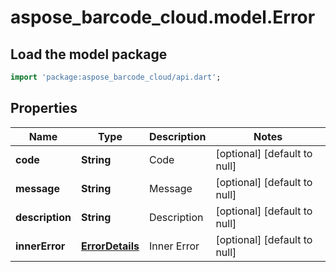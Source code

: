# aspose_barcode_cloud.model.Error

## Load the model package
```dart
import 'package:aspose_barcode_cloud/api.dart';
```

## Properties
Name | Type | Description | Notes
------------ | ------------- | ------------- | -------------
**code** | **String** | Code | [optional] [default to null]
**message** | **String** | Message | [optional] [default to null]
**description** | **String** | Description | [optional] [default to null]
**innerError** | [**ErrorDetails**](ErrorDetails.md) | Inner Error | [optional] [default to null]


